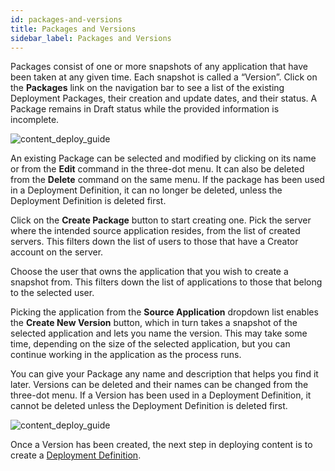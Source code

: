 ```yaml
---
id: packages-and-versions 
title: Packages and Versions
sidebar_label: Packages and Versions
---
```


<div style={{textAlign: "justify"}}>


Packages consist of one or more snapshots of any application that have been taken at any given time. Each snapshot is called a “Version”.
Click on the **Packages** link on the navigation bar to see a list of the existing Deployment Packages, their creation and update dates, and their status. A Package remains in Draft status while the provided information is incomplete.

![content_deploy_guide](https://s3.amazonaws.com/cdn.qrvey.com/documentation_assets/admin/Content+Deployment+Guide/cd_guide3.png#thumbnail-60)


An existing Package can be selected and modified by clicking on its name or from the **Edit** command in the three-dot menu. It can also be deleted from the **Delete** command on the same menu. If the package has been used in a Deployment Definition, it can no longer be deleted, unless the Deployment Definition is deleted first.
 
Click on the **Create Package** button to start creating one. Pick the server where the intended source application resides, from the list of created servers. This filters down the list of users to those that have a Creator account on the server. 

Choose the user that owns the application that you wish to create a snapshot from. This filters down the list of applications to those that belong to the selected user.

Picking the application from the **Source Application** dropdown list enables the **Create New Version** button, which in turn takes a snapshot of the selected application and lets you name the version. This may take some time, depending on the size of the selected application, but you can continue working in the application as the process runs.

You can give your Package any name and description that helps you find it later. Versions can be deleted and their names can be changed from the three-dot menu. If a Version has been used in a Deployment Definition, it cannot be deleted unless the Deployment Definition is deleted first.

![content_deploy_guide](https://s3.amazonaws.com/cdn.qrvey.com/documentation_assets/admin/Content+Deployment+Guide/cd_guide4.png#thumbnail)

Once a Version has been created, the next step in deploying content is to create a <a href="/docs/admin/content-deployment/definitions">Deployment Definition</a>.

</div>